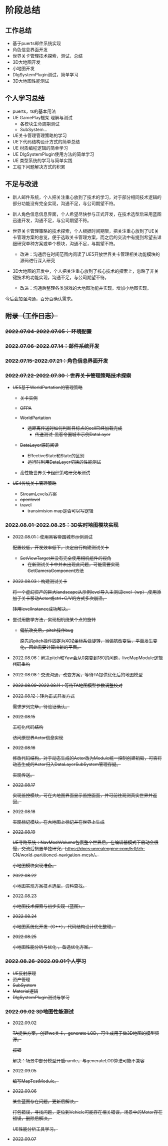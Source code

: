 # 阶段总结

## 工作总结

- 基于puerts邮件系统实现
- 角色信息界面开发
- 世界关卡管理技术探索，测试，总结
- 3D大地图开发
- 小地图开发
- DlgSystemPlugin测试，简单学习
- 3D大地图性能测试

## 个人学习总结

- puerts，ts的基本用法
- UE GamePlay框架 理解与测试
  - 各模块生命周期测试
  - SubSystem...
- UE关卡管理管理策略的学习
- UE下代码结构设计方式的简单总结
- UE 材质编程逻辑的简单学习
- UE DlgSystemPlugin使用方法的简单学习
- UE 类型系统的学习与简单实践
- 工程下问题解决方式的积累

## 不足与改进

- 新人邮件系统，个人把关注重心放到了技术的学习，对于部分相同技术逻辑的部分功能没有完全实现，沟通不足，与公司期望不符。

- 新人角色信息信息界面，个人希望尽快参与正式开发，在技术选型后采用蓝图迅速开发，沟通不足，与公司期望不符。

- 世界关卡管理策略的技术探索，个人根据时间期限，把关注重心放到了UE关卡管理方案的总览，便于选取关卡管理方案，而之后的交流中有提到希望去详细研究单种方案或单个模块，沟通不足，与期望不符。
  - 改进：沟通后在时间范围内阅读了UE5开放世界关卡管理相关功能模块的源码进行深入研究

- 3D大地图的开发中，个人把关注重心放到了核心技术的探索上，忽略了非关键技术的功能实现，沟通不足，与公司期望不符。
  - 改进：沟通后整理各类游戏的大地图功能并实现。增加小地图实现。

今后会加强沟通，百分百确认需求。

## ~~附录（工作日志）~~

### ~~2022.07.04-2022.07.05： 环境配置~~

### ~~2022.07.06-2022.07.14：邮件系统开发~~ 

### ~~2022.07.15-2022.07.21：角色信息界面开发~~

### ~~2022.07.22-2022.07.30：世界关卡管理策略技术探索~~

- ~~UE5基于WorldPartation的管理策略~~

  - ~~关卡实例~~
  - ~~OFPA~~

  - ~~WorldPartation~~
    - ~~远距离传送时如何判断目标点的cell已经加载完成~~
      - ~~传送测试-黑客帝国城市示例DataLayer~~
  - ~~DataLayer源码阅读~~
    - ~~EffectiveState和State的区别~~
    - ~~运行时利用DataLayer切换的性能测试~~
  - ~~高性能世界关卡组织策略研究与测试~~

- ~~UE4传统关卡管理策略~~

  - ~~StreamLevels方案~~
  - ~~openlevel~~
  - ~~travel~~
    - ~~transimision map是否可以写逻辑~~

### ~~2022.08.01-2022.08.25：3D实时地图模块实现~~

- ~~2022.08.01：使用黑客帝国城市示例测试~~

  ~~配置较低，开发效率低下，决定自行构建测试关卡~~

  - ~~SetViewTarget并没有完全使用相机组件的视角~~
    - ~~在新测试关卡中并未出现此问题，可能需要实现GetCameraComponent方法~~

- ~~2022.08.03：构建测试关卡~~

  ~~将一个虚幻资产的巨大landscape从示例level导入主测试level（wp）,使用添加子关卡移动Actor或ctrl+C/V的方式多次崩溃。~~

  ~~转用levelInstance成功解决。~~

- ~~尝试用数学方法，实现相机绕某个点的旋转~~

  - ~~偏航改变后，pitch操作bug~~

    ~~原先的pitch操作固定为XOZ坐标系做旋转，当偏航改变后，平面发生变化，因此需要计算出新的平面。~~

- ~~2022.08.06：解决pitch和Yaw会从0突变到180的问题，liveMapModule逻辑代码重构~~

- ~~2022.08.08：交流沟通，改变方案，等待TA提供优化后的地图模型~~

- ~~2022.08.09-2022.08.11：等待TA地图模型参数调整校对~~

- ~~2022.08.12：转为正式开发方式~~

  ~~需求罗列完毕，待验证确认。~~

- ~~2022.08.15~~

  ~~工程化代码结构~~

  ~~访问原世界Actor信息实现~~

- ~~2022.08.16~~

  ~~修改代码结构，对于动态生成的Actor改为Module统一控制创建销毁，可否将动态生成的Actor归入DataLayerSubSystem管理存疑。~~

  ~~实现传送。~~

- ~~2022.08.17~~

  ~~实现监控模块，可在大地图界面显示监控画面，并可前往观测真实世界并返回。~~

- ~~2022.08.18~~

  ~~实现标记模块，在大地图上标记并在世界上生成~~

- ~~2022.08.19~~

  ~~UE寻路系统：NavMeshVolume包裹整个世界后，在编辑器模式下启动会很慢，交流后搁置单独研究，https://docs.unrealengine.com/5.0/zh-CN/world-partitioned-navigation-mesh/。~~

  ~~小地图模块实现准备。~~

- ~~2022.08.22~~

  ~~小地图实现方案技术选型，资料查找。~~

- ~~2022.08.23~~

  ~~小地图技术探索与初步实现（蓝图）。~~

- ~~2022.08.24~~

  ~~小地图系统化开发（C++），代码结构设计优化整理。~~

- ~~2022.08.25~~

  ~~小地图性能分析与优化·，备选优化方案。~~

### ~~2022.08.26-2022.09.01个人学习~~

- ~~UE反射原理~~
- ~~资产管理~~
- ~~SubSystem~~
- ~~Material逻辑~~
- ~~DlgSystemPlugin测试与学习~~

### ~~2022.09.02 3D地图性能测试~~

- ~~2022.09.02~~

  ~~TA提供方案，创建wc关卡，generate LOD，可生成用于做3D地图的模型资源。~~

  ~~报错~~

  ~~解决：场景中部分模型开启nanite，与generateLOD算法可能不兼容~~

- ~~2022.09.05~~

  ~~编写MapTestModule。~~

- ~~2022.09.06~~

  ~~某些蓝图存在问题，更新后解决。~~

  ~~打包错误，寻找问题，定位到Vehicle可能存在相关错误，场景中的Motor存在错误，删除后解决。~~

  ~~UE性能分析工具学习。~~

- ~~2022.09.07~~

  








